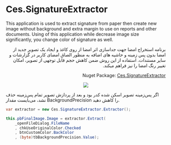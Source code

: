 # Ces.SignatureExtractor

<div dir="ltr">
  <p>
    This application is used to extract signature from paper then create new image without background and extra margin to use on reports and other documents. Using of this application while decrease image size significantly, you change color of signature as well.
  </p>
</div>

<div dir="rtl">
  <p>
    برنامه استخراج امضا جهت جداسازی اثر امضا از روی کاغذ و ایجاد یک تصویر جدید از امضا بدون پس زمینه و حاشیه های اضافه به منظور الصاق امضای کاربر در گزارشات و سایر مستندات. استفاده از این روش ضمن کاهش حجم قابل توجهی از تصویر، امکان تغییر رنگ امضا را نیز فراهم میکند.
  </p>

<p> Nuget Package: <a href="https://www.nuget.org/packages/Ces.SignatureExtractor/">Ces.SignatureExtractor</a></p>
  
</div>

  <div align="center">
    <img src="https://github.com/user-attachments/assets/706e31a4-4a6d-4416-bce9-a670ad6ff5d5">
  </div>

<div dir="ltr">
  <p>
    اگر پس‌زمینه تصویر اسکن شده کدر بود و بعد از پردازش تصویر تمام پس‌زمینه حذف نشد، می‌بایست مقدار BackgroundPrecision را کاهش دهید.
  </p>
</div>

```csharp
var extractor = new Ces.SignatureExtractor.Extractor();

this.pbFinalImage.Image = extractor.Extract(
    _openFileDialog.FileName
    , chkUseOriginalColor.Checked
    , btnCustomColor.BackColor
    , (byte)tbBackgroundPrecision.Value);
```
